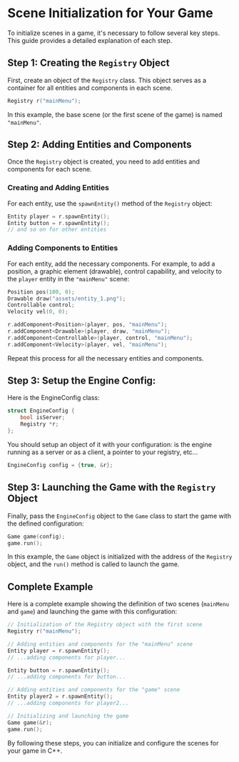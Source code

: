 # Scene Initialization for Your Game

To initialize scenes in a game, it's necessary to follow several key steps. This guide provides a detailed explanation of each step.

## Step 1: Creating the `Registry` Object

First, create an object of the `Registry` class. This object serves as a container for all entities and components in each scene.

```cpp
Registry r("mainMenu");
```

In this example, the base scene (or the first scene of the game) is named `"mainMenu"`.

## Step 2: Adding Entities and Components

Once the `Registry` object is created, you need to add entities and components for each scene.

### Creating and Adding Entities

For each entity, use the `spawnEntity()` method of the `Registry` object:

```cpp
Entity player = r.spawnEntity();
Entity button = r.spawnEntity();
// and so on for other entities
```

### Adding Components to Entities

For each entity, add the necessary components. For example, to add a position, a graphic element (drawable), control capability, and velocity to the `player` entity in the `"mainMenu"` scene:

```cpp
Position pos(100, 0);
Drawable draw("assets/entity_1.png");
Controllable control;
Velocity vel(0, 0);

r.addComponent<Position>(player, pos, "mainMenu");
r.addComponent<Drawable>(player, draw, "mainMenu");
r.addComponent<Controllable>(player, control, "mainMenu");
r.addComponent<Velocity>(player, vel, "mainMenu");
```

Repeat this process for all the necessary entities and components.

## Step 3: Setup the Engine Config:

Here is the EngineConfig class:
```cpp
struct EngineConfig {
    bool isServer;
    Registry *r;
};
```

You should setup an object of it with your configuration: is the engine running as a server or as a client, a pointer to your registry, etc...

```cpp
EngineConfig config = {true, &r};
```

## Step 3: Launching the Game with the `Registry` Object

Finally, pass the `EngineConfig` object to the `Game` class to start the game with the defined configuration:

```cpp
Game game(config);
game.run();
```

In this example, the `Game` object is initialized with the address of the `Registry` object, and the `run()` method is called to launch the game.

## Complete Example

Here is a complete example showing the definition of two scenes (`mainMenu` and `game`) and launching the game with this configuration:

```cpp
// Initialization of the Registry object with the first scene
Registry r("mainMenu");

// Adding entities and components for the "mainMenu" scene
Entity player = r.spawnEntity();
// ...adding components for player...

Entity button = r.spawnEntity();
// ...adding components for button...

// Adding entities and components for the "game" scene
Entity player2 = r.spawnEntity();
// ...adding components for player2...

// Initializing and launching the game
Game game(&r);
game.run();
```

By following these steps, you can initialize and configure the scenes for your game in C++.
